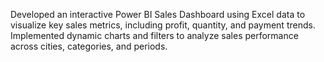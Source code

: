 Developed an interactive Power BI Sales Dashboard using Excel data to visualize key sales metrics, including profit, quantity, and payment trends. Implemented dynamic charts and filters to analyze sales performance across cities, categories, and periods.
